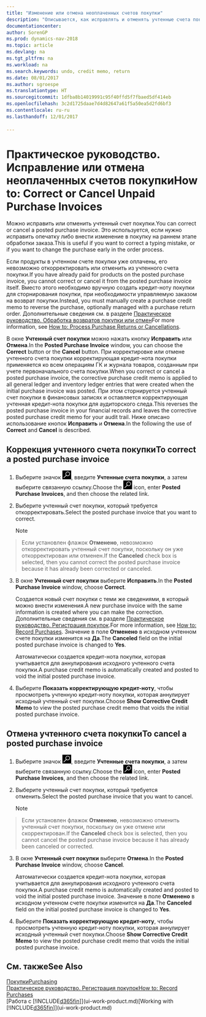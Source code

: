 ```yaml
---
title: "Изменение или отмена неоплаченных счетов покупки"
description: "Описывается, как исправлять и отменять учтенные счета покупки и автоматически создавать кредит-ноты покупки."
documentationcenter: 
author: SorenGP
ms.prod: dynamics-nav-2018
ms.topic: article
ms.devlang: na
ms.tgt_pltfrm: na
ms.workload: na
ms.search.keywords: undo, credit memo, return
ms.date: 08/01/2017
ms.author: sgroespe
ms.translationtype: HT
ms.sourcegitcommit: 1dfba8b14019991c95f40ffd5f7fbaed5df414eb
ms.openlocfilehash: 3c2d1725daae7d4d82647a61f5a50ea5d2fd6bf3
ms.contentlocale: ru-ru
ms.lasthandoff: 12/01/2017

---
```

# <a name="how-to-correct-or-cancel-unpaid-purchase-invoices"></a><span data-ttu-id="a28a5-103">Практическое руководство. Исправление или отмена неоплаченных счетов покупки</span><span class="sxs-lookup"><span data-stu-id="a28a5-103">How to: Correct or Cancel Unpaid Purchase Invoices</span></span>
<span data-ttu-id="a28a5-104">Можно исправить или отменить учтенный счет покупки.</span><span class="sxs-lookup"><span data-stu-id="a28a5-104">You can correct or cancel a posted purchase invoice.</span></span> <span data-ttu-id="a28a5-105">Это используется, если нужно исправить опечатку либо внести изменение в покупку на раннем этапе обработки заказа.</span><span class="sxs-lookup"><span data-stu-id="a28a5-105">This is useful if you want to correct a typing mistake, or if you want to change the purchase early in the order process.</span></span>

<span data-ttu-id="a28a5-106">Если продукты в учтенном счете покупки уже оплачены, его невозможно откорректировать или отменить из учтенного счета покупки.</span><span class="sxs-lookup"><span data-stu-id="a28a5-106">If you have already paid for products on the posted purchase invoice, you cannot correct or cancel it from the posted purchase invoice itself.</span></span> <span data-ttu-id="a28a5-107">Вместо этого необходимо вручную создать кредит-ноту покупки для сторнирования покупки, при необходимости управляемую заказом на возврат покупки.</span><span class="sxs-lookup"><span data-stu-id="a28a5-107">Instead, you must manually create a purchase credit memo to reverse the purchase, optionally managed with a purchase return order.</span></span> <span data-ttu-id="a28a5-108">Дополнительные сведения см. в разделе [Практическое руководство. Обработка возвратов покупки или отмен](purchasing-how-process-purchase-returns-cancellations.md)</span><span class="sxs-lookup"><span data-stu-id="a28a5-108">For more information, see [How to: Process Purchase Returns or Cancellations](purchasing-how-process-purchase-returns-cancellations.md).</span></span>

<span data-ttu-id="a28a5-109">В окне **Учтенный счет покупки** можно нажать кнопку **Исправить** или **Отмена**.</span><span class="sxs-lookup"><span data-stu-id="a28a5-109">In the **Posted Purchase Invoice** window, you can choose the **Correct** button or the **Cancel** button.</span></span> <span data-ttu-id="a28a5-110">При корректировке или отмене учтенного счета покупки корректирующая кредит-нота покупки применяется ко всем операциям ГК и журнала товаров, созданным при учете первоначального счета покупки.</span><span class="sxs-lookup"><span data-stu-id="a28a5-110">When you correct or cancel a posted purchase invoice, the corrective purchase credit memo is applied to all general ledger and inventory ledger entries that were created when the initial purchase invoice was posted.</span></span> <span data-ttu-id="a28a5-111">При этом сторнируется учтенный счет покупки в финансовых записях и оставляется корректирующая учтенная кредит-нота покупки для аудиторского следа.</span><span class="sxs-lookup"><span data-stu-id="a28a5-111">This reverses the posted purchase invoice in your financial records and leaves the corrective posted purchase credit memo for your audit trail.</span></span> <span data-ttu-id="a28a5-112">Ниже описано использование кнопок **Исправить** и **Отмена**.</span><span class="sxs-lookup"><span data-stu-id="a28a5-112">In the following the use of **Correct** and **Cancel** is described.</span></span>

## <a name="to-correct-a-posted-purchase-invoice"></a><span data-ttu-id="a28a5-113">Коррекция учтенного счета покупки</span><span class="sxs-lookup"><span data-stu-id="a28a5-113">To correct a posted purchase invoice</span></span>
1. <span data-ttu-id="a28a5-114">Выберите значок ![Поиск страницы или отчета](media/ui-search/search_small.png "Значок поиска страницы или отчета"), введите **Учтенные счета покупки**, а затем выберите связанную ссылку.</span><span class="sxs-lookup"><span data-stu-id="a28a5-114">Choose the ![Search for Page or Report](media/ui-search/search_small.png "Search for Page or Report icon") icon, enter **Posted Purchase Invoices**, and then choose the related link.</span></span>  
2. <span data-ttu-id="a28a5-115">Выберите учтенный счет покупки, который требуется откорректировать.</span><span class="sxs-lookup"><span data-stu-id="a28a5-115">Select the posted purchase invoice that you want to correct.</span></span>  

    > [!NOTE]  
>   <span data-ttu-id="a28a5-116">Если установлен флажок **Отменено**, невозможно откорректировать учтенный счет покупки, поскольку он уже откорректирован или отменен.</span><span class="sxs-lookup"><span data-stu-id="a28a5-116">If the **Canceled** check box is selected, then you cannot correct the posted purchase invoice because it has already been corrected or canceled.</span></span>
3. <span data-ttu-id="a28a5-117">В окне **Учтенный счет покупки** выберите **Исправить**.</span><span class="sxs-lookup"><span data-stu-id="a28a5-117">In the **Posted Purchase Invoice** window, choose **Correct**.</span></span>

    <span data-ttu-id="a28a5-118">Создается новый счет покупки с теми же сведениями, в который можно внести изменения.</span><span class="sxs-lookup"><span data-stu-id="a28a5-118">A new purchase invoice with the same information is created where you can make the correction.</span></span> <span data-ttu-id="a28a5-119">Дополнительные сведения см. в разделе [Практическое руководство. Регистрация покупок](purchasing-how-record-purchases.md).</span><span class="sxs-lookup"><span data-stu-id="a28a5-119">For more information, see [How to: Record Purchases](purchasing-how-record-purchases.md).</span></span> <span data-ttu-id="a28a5-120">Значение в поле **Отменено** в исходном учтенном счете покупки изменится на **Да**.</span><span class="sxs-lookup"><span data-stu-id="a28a5-120">The **Canceled** field on the initial posted purchase invoice is changed to **Yes**.</span></span>

    <span data-ttu-id="a28a5-121">Автоматически создается кредит-нота покупки, которая учитывается для аннулирования исходного учтенного счета покупки.</span><span class="sxs-lookup"><span data-stu-id="a28a5-121">A purchase credit memo is automatically created and posted to void the initial posted purchase invoice.</span></span>
4. <span data-ttu-id="a28a5-122">Выберите **Показать корректирующую кредит-ноту**, чтобы просмотреть учтенную кредит-ноту покупки, которая аннулирует исходный учтенный счет покупки.</span><span class="sxs-lookup"><span data-stu-id="a28a5-122">Choose **Show Corrective Credit Memo** to view the posted purchase credit memo that voids the initial posted purchase invoice.</span></span>

## <a name="to-cancel-a-posted-purchase-invoice"></a><span data-ttu-id="a28a5-123">Отмена учтенного счета покупки</span><span class="sxs-lookup"><span data-stu-id="a28a5-123">To cancel a posted purchase invoice</span></span>
1. <span data-ttu-id="a28a5-124">Выберите значок ![Поиск страницы или отчета](media/ui-search/search_small.png "Значок поиска страницы или отчета"), введите **Учтенные счета покупки**, а затем выберите связанную ссылку.</span><span class="sxs-lookup"><span data-stu-id="a28a5-124">Choose the ![Search for Page or Report](media/ui-search/search_small.png "Search for Page or Report icon") icon, enter **Posted Purchase Invoices**, and then choose the related link.</span></span>  
2. <span data-ttu-id="a28a5-125">Выберите учтенный счет покупки, который требуется отменить.</span><span class="sxs-lookup"><span data-stu-id="a28a5-125">Select the posted purchase invoice that you want to cancel.</span></span>

    > [!NOTE]  
>   <span data-ttu-id="a28a5-126">Если установлен флажок **Отменено**, невозможно отменить учтенный счет покупки, поскольку он уже отмене или скорректирован.</span><span class="sxs-lookup"><span data-stu-id="a28a5-126">If the **Canceled** check box is selected, then you cannot cancel the posted purchase invoice because it has already been canceled or corrected.</span></span>
3. <span data-ttu-id="a28a5-127">В окне **Учтенный счет покупки** выберите **Отмена**.</span><span class="sxs-lookup"><span data-stu-id="a28a5-127">In the **Posted Purchase Invoice** window, choose **Cancel**.</span></span>

    <span data-ttu-id="a28a5-128">Автоматически создается кредит-нота покупки, которая учитывается для аннулирования исходного учтенного счета покупки.</span><span class="sxs-lookup"><span data-stu-id="a28a5-128">A purchase credit memo is automatically created and posted to void the initial posted purchase invoice.</span></span> <span data-ttu-id="a28a5-129">Значение в поле **Отменено** в исходном учтенном счете покупки изменится на **Да**.</span><span class="sxs-lookup"><span data-stu-id="a28a5-129">The **Canceled** field on the initial posted purchase invoice is changed to **Yes**.</span></span>
4. <span data-ttu-id="a28a5-130">Выберите **Показать корректирующую кредит-ноту**, чтобы просмотреть учтенную кредит-ноту покупки, которая аннулирует исходный учтенный счет покупки.</span><span class="sxs-lookup"><span data-stu-id="a28a5-130">Choose **Show Corrective Credit Memo** to view the posted purchase credit memo that voids the initial posted purchase invoice.</span></span>

## <a name="see-also"></a><span data-ttu-id="a28a5-131">См. также</span><span class="sxs-lookup"><span data-stu-id="a28a5-131">See Also</span></span>
[<span data-ttu-id="a28a5-132">Покупки</span><span class="sxs-lookup"><span data-stu-id="a28a5-132">Purchasing</span></span>](purchasing-manage-purchasing.md)  
[<span data-ttu-id="a28a5-133">Практическое руководство. Регистрация покупок</span><span class="sxs-lookup"><span data-stu-id="a28a5-133">How to: Record Purchases</span></span>](purchasing-how-record-purchases.md)  
<span data-ttu-id="a28a5-134">[Работа с [!INCLUDE[d365fin](includes/d365fin_md.md)]](ui-work-product.md)</span><span class="sxs-lookup"><span data-stu-id="a28a5-134">[Working with [!INCLUDE[d365fin](includes/d365fin_md.md)]](ui-work-product.md)</span></span>

